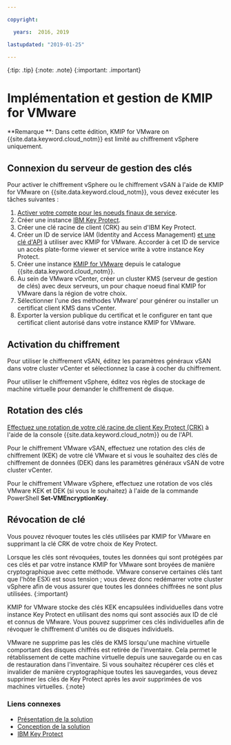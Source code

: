 ```yaml
---

copyright:

  years:  2016, 2019

lastupdated: "2019-01-25"

---
```


{:tip: .tip}
{:note: .note}
{:important: .important}

# Implémentation et gestion de KMIP for VMware

**Remarque **: Dans cette édition, KMIP for VMware on {{site.data.keyword.cloud_notm}} est limité au chiffrement vSphere uniquement.

## Connexion du serveur de gestion des clés

Pour activer le chiffrement vSphere ou le chiffrement vSAN à l'aide de KMIP for VMware on {{site.data.keyword.cloud_notm}}, vous devez exécuter les tâches suivantes :

1. [Activer votre compte pour les noeuds finaux de service](/docs/services/service-endpoint/enable-servicepoint.html#getting-started).
2. Créer une instance [IBM Key Protect](/docs/services/key-protect/index.html).
3. Créer une clé racine de client (CRK) au sein d'IBM Key Protect.
4. Créer un ID de service IAM (Identity and Access Management) [et une clé d'API](/docs/iam/serviceid_keys.html) à utiliser avec KMIP for VMware. Accorder à cet ID de service un accès plate-forme viewer et service write à votre instance Key Protect.
5. Créer une instance [KMIP for VMware](/docs/services/vmwaresolutions/services/kmip_standalone_ordering.html) depuis le catalogue {{site.data.keyword.cloud_notm}}.
6. Au sein de VMware vCenter, créer un cluster KMS (serveur de gestion de clés) avec deux serveurs, un pour chaque noeud final KMIP for VMware dans la région de votre choix.
7. Sélectionner l'une des méthodes VMware&rsquo; pour générer ou installer un certificat client KMS dans vCenter.
8. Exporter la version publique du certificat et le configurer en tant que certificat client autorisé dans votre instance KMIP for VMware.

## Activation du chiffrement

Pour utiliser le chiffrement vSAN, éditez les paramètres généraux vSAN dans votre cluster vCenter et sélectionnez la case à cocher du chiffrement.

Pour utiliser le chiffrement vSphere, éditez vos règles de stockage de machine virtuelle pour demander le chiffrement de disque.

## Rotation des clés

[Effectuez une rotation de votre clé racine de client Key Protect (CRK)](/docs/services/key-protect/rotate-keys.html) à l'aide de la console {{site.data.keyword.cloud_notm}} ou de l'API.

Pour le chiffrement VMware vSAN, effectuez une rotation des clés de chiffrement (KEK) de votre clé VMware et si vous le souhaitez des clés de chiffrement de données (DEK) dans les paramètres généraux vSAN de votre cluster vCenter.

Pour le chiffrement VMware vSphere, effectuez une rotation de vos clés VMware KEK et DEK (si vous le souhaitez) à l'aide de la commande PowerShell **Set-VMEncryptionKey**.

## Révocation de clé

Vous pouvez révoquer toutes les clés utilisées par KMIP for VMware en supprimant la clé CRK de votre choix de Key Protect.

Lorsque les clés sont révoquées, toutes les données qui sont protégées par ces clés et par votre instance KMIP for VMware sont broyées de manière cryptographique avec cette méthode. VMware conserve certaines clés tant que l'hôte ESXi est sous tension ; vous devez donc redémarrer votre cluster vSphere afin de vous assurer que toutes les données chiffrées ne sont plus utilisées.
{:important}

KMIP for VMware stocke des clés KEK encapsulées individuelles dans votre instance Key Protect en utilisant des noms qui sont associés aux ID de clé et connus de VMware. Vous pouvez supprimer ces clés individuelles afin de révoquer le chiffrement d'unités ou de disques individuels.

VMware ne supprime pas les clés de KMS lorsqu'une machine virtuelle comportant des disques chiffrés est retirée de l'inventaire. Cela permet le rétablissement de cette machine virtuelle depuis une sauvegarde ou en cas de restauration dans l'inventaire. Si vous souhaitez récupérer ces clés et invalider de manière cryptographique toutes les sauvegardes, vous devez supprimer les clés de Key Protect après les avoir supprimées de vos machines virtuelles.
{:note}

### Liens connexes

* [Présentation de la solution](/docs/services/vmwaresolutions/archiref/kmip/overview.html)
* [Conception de la solution](/docs/services/vmwaresolutions/archiref/kmip/design.html)
* [IBM Key Protect](/docs/services/key-protect/index.html)
